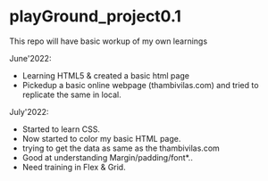 # playGround_project0.1
This repo will have basic workup of my own learnings

June'2022:
- Learning HTML5 & created a basic html page
- Pickedup a basic online webpage (thambivilas.com) and tried to replicate the same in local.

July'2022:
- Started to learn CSS.
- Now started to color my basic HTML page.
- trying to get the data as same  as the thambivilas.com
- Good at understanding Margin/padding/font*..
- Need training in Flex & Grid.
